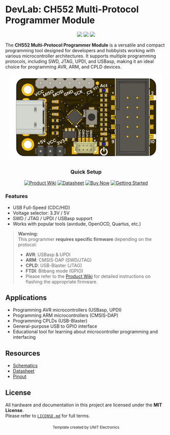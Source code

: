 # DevLab: CH552 Multi-Protocol Programmer Module

<div align="center">
  <img src="https://img.shields.io/badge/version-1.0-blue.svg" />
  <img src="https://img.shields.io/badge/language-C-lightgrey.svg" />
  <img src="https://img.shields.io/badge/license-MIT-green.svg" />
</div>


The **CH552 Multi-Protocol Programmer Module** is a versatile and compact programming tool designed for developers and hobbyists working with various microcontroller architectures. It supports multiple programming protocols, including SWD, JTAG, UPDI, and USBasp, making it an ideal choice for programming AVR, ARM, and CPLD devices.

<div align="center">
  <img src="./hardware/resources/unit_top_V_0_0_1_ue0090_CH552_USB_Multi-Protocol-Programmer.png" width="480" alt="Multi-Protocol Programmer" />

  </div>


<div align="center">

### Quick Setup

[<img src="https://img.shields.io/badge/Product%20Wiki-blue?style=for-the-badge" alt="Product Wiki">](#)
[<img src="https://img.shields.io/badge/Datasheet-green?style=for-the-badge" alt="Datasheet">](#)
[<img src="https://img.shields.io/badge/Buy%20Now-orange?style=for-the-badge" alt="Buy Now">](https://uelectronics.com/)
[<img src="https://img.shields.io/badge/Getting%20Started-purple?style=for-the-badge" alt="Getting Started">](#)

</div>

### Features

* USB Full-Speed (CDC/HID)
* Voltage selector: 3.3V / 5V
* SWD / JTAG / UPDI / USBasp support
* Works with popular tools (avrdude, OpenOCD, Quartus, etc.)


> **Warning:**  
> This programmer **requires specific firmware** depending on the protocol:
>
> - **AVR**: USBasp & UPDI  
> - **ARM**: CMSIS-DAP (SWD/JTAG)  
> - **CPLD**: USB-Blaster (JTAG)
> - **FTDI**: Bitbang mode (GPIO)
> - Please refer to the [Product Wiki](#) for detailed instructions on flashing the appropriate firmware.



## Applications
- Programming AVR microcontrollers (USBasp, UPDI)
- Programming ARM microcontrollers (CMSIS-DAP)
- Programming CPLDs (USB-Blaster)
- General-purpose USB to GPIO interface
- Educational tool for learning about microcontroller programming and interfacing


##  Resources

- [Schematics](hardware/unit_schematic_v_0_0_1_ue0102_PY32f003L24D6TR_devlab.pdf)
- [Datasheet](hardware/resources/PY32F003L24_datasheet.pdf)
- [Pinout](hardware/unit_pinout_v_0_0_2_ue0090_multi_protocol_programmer_en.pdf)

## License

All hardware and documentation in this project are licensed under the **MIT License**.  
Please refer to [`LICENSE.md`](LICENSE.md) for full terms.



<div align="center">
  <sub>Template created by UNIT Electronics </sub>
</div>

